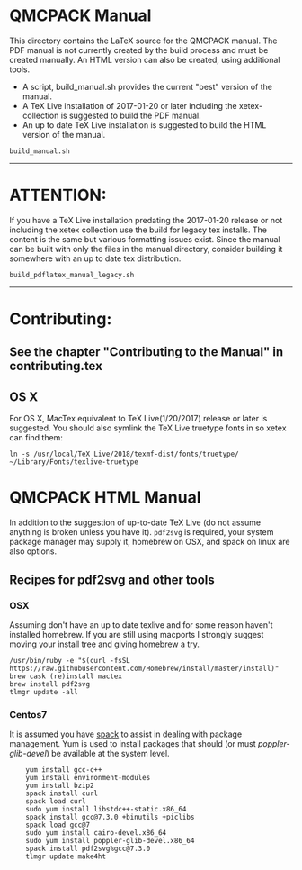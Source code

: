 # QMCPACK Manual

This directory contains the LaTeX source for the QMCPACK manual. The
PDF manual is not currently created by the build process and must be
created manually. An HTML version can also be created, using
additional tools.

- A script, build_manual.sh provides the current "best" version of the manual.
- A TeX Live installation of 2017-01-20 or later including the xetex-collection is suggested to build the PDF manual.
- An up to date TeX Live installation is suggested to build the HTML version of the manual.

``` shell
build_manual.sh
```

---
# ATTENTION:

If you have a TeX Live installation predating the 2017-01-20 release or not including the xetex collection
use the build for legacy tex installs. The content is the same but various formatting issues exist. Since the manual can be built with only the files in the manual directory, consider building it somewhere with an up to date tex distribution.

``` shell
build_pdflatex_manual_legacy.sh
```
---
# Contributing:
See the chapter "Contributing to the Manual" in contributing.tex
--

## OS X
For OS X, MacTex equivalent to TeX Live(1/20/2017) release or later is suggested. You should also symlink the TeX Live truetype fonts in so xetex can find them:
```
ln -s /usr/local/TeX Live/2018/texmf-dist/fonts/truetype/ ~/Library/Fonts/texlive-truetype
```

# QMCPACK HTML Manual

In addition to the suggestion of up-to-date TeX Live (do not assume
anything is broken unless you have it). `pdf2svg` is required, your system package manager may supply it, homebrew on OSX, and spack on linux are also options.

## Recipes for pdf2svg and other tools

### OSX
Assuming don't have an up to date texlive and for some reason haven't installed homebrew.  If you are still using macports I strongly suggest moving your install tree and giving [homebrew](https://brew.sh) a try.
```shell
/usr/bin/ruby -e "$(curl -fsSL https://raw.githubusercontent.com/Homebrew/install/master/install)"
brew cask (re)install mactex
brew install pdf2svg
tlmgr update -all
```

### Centos7
It is assumed you have [spack](https://github.com/spack/spack) to assist in dealing with package management. Yum is used to install packages that should (or must _poppler-glib-devel_) be available at the system level.

``` shell
    yum install gcc-c++
    yum install environment-modules
    yum install bzip2
    spack install curl
    spack load curl
    sudo yum install libstdc++-static.x86_64
    spack install gcc@7.3.0 +binutils +piclibs
    spack load gcc@7
    sudo yum install cairo-devel.x86_64
    sudo yum install poppler-glib-devel.x86_64
    spack install pdf2svg%gcc@7.3.0
    tlmgr update make4ht
```
